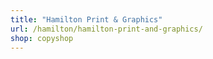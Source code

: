 ```yaml
---
title: "Hamilton Print & Graphics"
url: /hamilton/hamilton-print-and-graphics/
shop: copyshop
---
```

